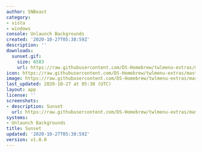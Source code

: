 ```yaml
---
author: SNBeast
category:
- vista
- windows
console: Unlaunch Backgrounds
created: '2020-10-27T05:38:59Z'
description: ''
downloads:
  sunset.gif:
    size: 6583
    url: https://raw.githubusercontent.com/DS-Homebrew/twlmenu-extras/master/_nds/TWiLightMenu/unlaunch/backgrounds/sunset.gif
icon: https://raw.githubusercontent.com/DS-Homebrew/twlmenu-extras/master/_nds/TWiLightMenu/unlaunch/backgrounds/sunset.gif
image: https://raw.githubusercontent.com/DS-Homebrew/twlmenu-extras/master/_nds/TWiLightMenu/unlaunch/backgrounds/sunset.gif
last_updated: 2020-10-27 at 05:38 (UTC)
layout: app
license: ''
screenshots:
- description: Sunset
  url: https://raw.githubusercontent.com/DS-Homebrew/twlmenu-extras/master/_nds/TWiLightMenu/unlaunch/backgrounds/sunset.gif
systems:
- Unlaunch Backgrounds
title: Sunset
updated: '2020-10-27T05:38:59Z'
version: v1.0.0
---
```

